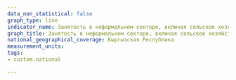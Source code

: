 ```yaml
---
data_non_statistical: false
graph_type: line
indicator_name: Занятость в неформальном секторе, включая сельское хозяйство
graph_title: Занятость в неформальном секторе, включая сельское хозяйство
national_geographical_coverage: Кыргызская Республика
measurement_units:
tags:
- custom.national

---
```


